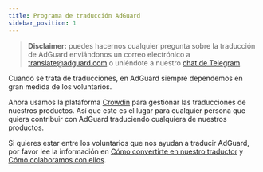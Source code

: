 ```yaml
---
title: Programa de traducción AdGuard
sidebar_position: 1
---
```


> **Disclaimer:** puedes hacernos cualquier pregunta sobre la traducción de AdGuard enviándonos un correo electrónico a [translate@adguard.com](mailto:translate@adguard.com) o uniéndote a nuestro [chat de Telegram](https://t.me/joinchat/UVYTLcHbr8JmOGIy).

Cuando se trata de traducciones, en AdGuard siempre dependemos en gran medida de los voluntarios.

Ahora usamos la plataforma [Crowdin](https://crowdin.com/) para gestionar las traducciones de nuestros productos. Así que este es el lugar para cualquier persona que quiera contribuir con AdGuard traduciendo cualquiera de nuestros productos.

Si quieres estar entre los voluntarios que nos ayudan a traducir AdGuard, por favor lee la información en [Cómo convertirte en nuestro traductor](../become-translator) y [Cómo colaboramos con ellos](../rewards).